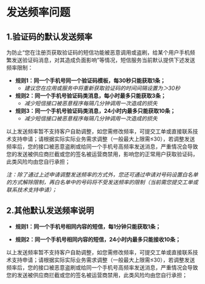 # 发送频率问题

## 1.验证码的默认发送频率

为防止“您在注册页获取验证码的短信功能被恶意调用或盗刷，给某个用户手机频繁发送验证码消息，对其造成负面影响”等情况，短信服务当前默认提供下述发送频率限制：

- **规则1：同一个手机号同一个验证码模板，每30秒只能获取1条；**
  - *建议您在应用或服务中将重新获取验证码的时间间隔设置为＞30秒*
- **规则2：同一个手机号验证码类消息，每小时最多只能获取3条；**
  - *减少短信接口被恶意程序每隔几分钟调用一次造成的损失*
- **规则3：同一个手机号验证码类消息，24小时内最多只能获取10条；**
  - *减少短信接口被恶意程序每隔几分钟调用一次造成的损失*

以上发送频率暂不支持客户自助调整，如您需修改频率，可提交工单或直接联系技术支持申请；请根据实际实际业务需求调整（一般最大上限需≤30），若调整发送频率后，您的接口被恶意盗刷或给同一个手机号高频率发送消息，严重情况会导致您的发送被供应商拦截或您的签名被运营商禁用，影响您的正常用户获取验证码，此类风险均由您自行承担；

*注：除了通过上述申请调整发送频率的方式外，您还可通过申请对号码设置白名单的方式解除限制，再白名单中的号码将不受发送频率的限制（当前需您提交工单或联系技术支持申请）；*



## 2.其他默认发送频率说明

- **规则1：同一个手机号相同内容的短信，每1分钟只能获取1条；**

- **规则2：同一个手机号相同内容的短信，24小时内最多只能接收10条；**

以上发送频率暂不支持客户自助调整，如您需修改频率，可提交工单或直接联系技术支持申请；请根据实际实际业务需求调整（一般最大上限需≤30），若调整发送频率后，您的接口被恶意盗刷或给同一个手机号高频率发送消息，严重情况会导致您的发送被供应商拦截或您的签名被运营商禁用，此类风险均由您自行承担；